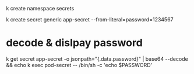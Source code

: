 k create namespace secrets

k create secret generic app-secret --from-literal=password=1234567 
# decode & dislpay password
k get secret app-secret -o jsonpath="{.data.password}" | base64 --decode && echo
k exec pod-secret -- /bin/sh -c 'echo $PASSWORD' 